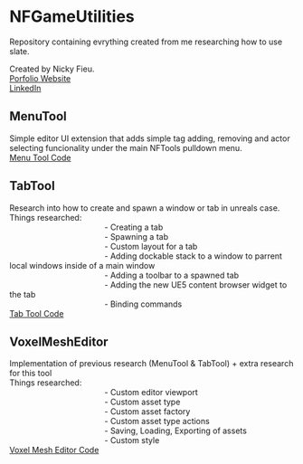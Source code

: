 ﻿# NFGameUtilities
  Repository containing evrything created from me researching how to use slate.

  Created by Nicky Fieu.<br/>
  [Porfolio Website](https://nickyfieu.myportfolio.com/work)<br/>
  [LinkedIn](https://www.linkedin.com/in/nicky-f-986552195/)<br/>
## MenuTool
  Simple editor UI extension that adds simple tag adding, removing and actor selecting funcionality under the main NFTools pulldown menu.<br/>
  [Menu Tool Code](https://github.com/nickyfieu/VoxelMeshEditor/tree/Dev/Source/NFToolEditorExtensionEditor/Private/MenuTool)<br/>
## TabTool
  Research into how to create and spawn a window or tab in unreals case.<br/>
  Things researched:<br/>
            - Creating a tab<br/>
            - Spawning a tab<br/>
            - Custom layout for a tab<br/>
            - Adding dockable stack to a window to parrent local windows inside of a main window<br/>
            - Adding a toolbar to a spawned tab<br/>
            - Adding the new UE5 content browser widget to the tab<br/>
            - Binding commands<br/>
  [Tab Tool Code](https://github.com/nickyfieu/VoxelMeshEditor/tree/Dev/Source/NFToolEditorExtensionEditor/Private/TabTool)<br/>
## VoxelMeshEditor
  Implementation of previous research (MenuTool & TabTool) + extra research for this tool<br/>
  Things researched:<br/>
            - Custom editor viewport<br/>
            - Custom asset type<br/>
            - Custom asset factory<br/>
            - Custom asset type actions<br/>
            - Saving, Loading, Exporting  of assets<br/>
            - Custom style<br/>
  [Voxel Mesh Editor Code](https://github.com/nickyfieu/VoxelMeshEditor/tree/Dev/Source/NFToolEditorExtensionEditor/Private/VoxelMeshEditor)<br/>
